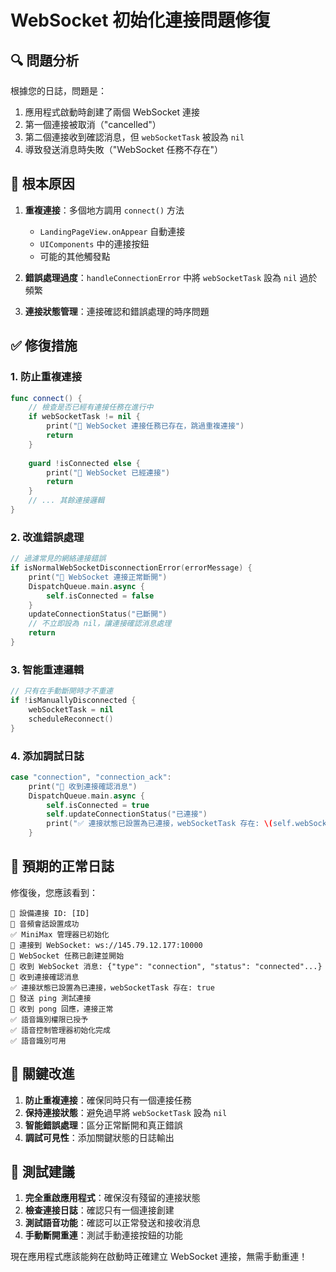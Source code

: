 # WebSocket 初始化連接問題修復

## 🔍 問題分析

根據您的日誌，問題是：
1. 應用程式啟動時創建了兩個 WebSocket 連接
2. 第一個連接被取消（"cancelled"）
3. 第二個連接收到確認消息，但 `webSocketTask` 被設為 `nil`
4. 導致發送消息時失敗（"WebSocket 任務不存在"）

## 🔧 根本原因

1. **重複連接**：多個地方調用 `connect()` 方法
   - `LandingPageView.onAppear` 自動連接
   - `UIComponents` 中的連接按鈕
   - 可能的其他觸發點

2. **錯誤處理過度**：`handleConnectionError` 中將 `webSocketTask` 設為 `nil` 過於頻繁

3. **連接狀態管理**：連接確認和錯誤處理的時序問題

## ✅ 修復措施

### 1. 防止重複連接
```swift
func connect() {
    // 檢查是否已經有連接任務在進行中
    if webSocketTask != nil {
        print("🔌 WebSocket 連接任務已存在，跳過重複連接")
        return
    }
    
    guard !isConnected else {
        print("🔌 WebSocket 已經連接")
        return
    }
    // ... 其餘連接邏輯
}
```

### 2. 改進錯誤處理
```swift
// 過濾常見的網絡連接錯誤
if isNormalWebSocketDisconnectionError(errorMessage) {
    print("🔌 WebSocket 連接正常斷開")
    DispatchQueue.main.async {
        self.isConnected = false
    }
    updateConnectionStatus("已斷開")
    // 不立即設為 nil，讓連接確認消息處理
    return
}
```

### 3. 智能重連邏輯
```swift
// 只有在手動斷開時才不重連
if !isManuallyDisconnected {
    webSocketTask = nil
    scheduleReconnect()
}
```

### 4. 添加調試日誌
```swift
case "connection", "connection_ack":
    print("🔌 收到連接確認消息")
    DispatchQueue.main.async {
        self.isConnected = true
        self.updateConnectionStatus("已連接")
        print("✅ 連接狀態已設置為已連接，webSocketTask 存在: \(self.webSocketTask != nil)")
    }
```

## 📱 預期的正常日誌

修復後，您應該看到：

```
📱 設備連接 ID: [ID]
🎵 音頻會話設置成功
✅ MiniMax 管理器已初始化
🔌 連接到 WebSocket: ws://145.79.12.177:10000
🔌 WebSocket 任務已創建並開始
📨 收到 WebSocket 消息: {"type": "connection", "status": "connected"...}
🔌 收到連接確認消息
✅ 連接狀態已設置為已連接，webSocketTask 存在: true
📡 發送 ping 測試連接
🏓 收到 pong 回應，連接正常
✅ 語音識別權限已授予
✅ 語音控制管理器初始化完成
✅ 語音識別可用
```

## 🎯 關鍵改進

1. **防止重複連接**：確保同時只有一個連接任務
2. **保持連接狀態**：避免過早將 `webSocketTask` 設為 `nil`
3. **智能錯誤處理**：區分正常斷開和真正錯誤
4. **調試可見性**：添加關鍵狀態的日誌輸出

## 🚀 測試建議

1. **完全重啟應用程式**：確保沒有殘留的連接狀態
2. **檢查連接日誌**：確認只有一個連接創建
3. **測試語音功能**：確認可以正常發送和接收消息
4. **手動斷開重連**：測試手動連接按鈕的功能

現在應用程式應該能夠在啟動時正確建立 WebSocket 連接，無需手動重連！

